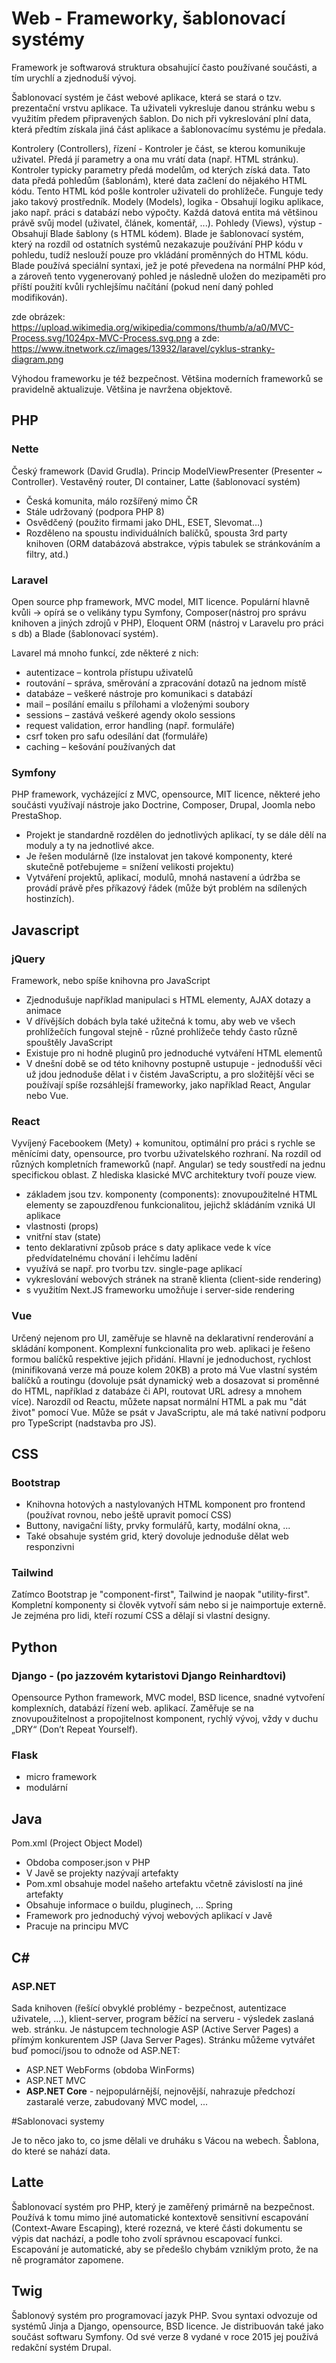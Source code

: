 # Web - Frameworky, šablonovací systémy

Framework je softwarová struktura obsahující často používané součásti, a tím urychlí a zjednoduší vývoj.

Šablonovací systém je část webové aplikace, která se stará o tzv. prezentační vrstvu aplikace. Ta uživateli vykresluje danou stránku webu s využitím předem připravených šablon. Do nich při vykreslování plní data, která předtím získala jiná část aplikace a šablonovacímu systému je předala.

Kontrolery (Controllers), řízení - Kontroler je část, se kterou komunikuje uživatel. Předá jí parametry a ona mu vrátí data (např. HTML stránku). Kontroler typicky parametry předá modelům, od kterých získá data. Tato data předá pohledům (šablonám), které data začlení do nějakého HTML kódu. Tento HTML kód pošle kontroler uživateli do prohlížeče. Funguje tedy jako takový prostředník.
Modely (Models), logika - Obsahují logiku aplikace, jako např. práci s databází nebo výpočty. Každá datová entita má většinou právě svůj model (uživatel, článek, komentář, ...).
Pohledy (Views), výstup - Obsahují Blade šablony (s HTML kódem). Blade je šablonovací systém, který na rozdíl od ostatních systémů nezakazuje používání PHP kódu v pohledu, tudíž neslouží pouze pro vkládání proměnných do HTML kódu. Blade používá speciální syntaxi, jež je poté převedena na normální PHP kód, a zároveň tento vygenerovaný pohled je následně uložen do mezipaměti pro příští použití kvůli rychlejšímu načítání (pokud není daný pohled modifikován).

zde obrázek: https://upload.wikimedia.org/wikipedia/commons/thumb/a/a0/MVC-Process.svg/1024px-MVC-Process.svg.png
a zde: https://www.itnetwork.cz/images/13932/laravel/cyklus-stranky-diagram.png

Výhodou frameworku je též bezpečnost. Většina moderních frameworků se pravidelně aktualizuje. Většina je navržena objektově.

## PHP

### Nette
Český framework (David Grudla). Princip ModelViewPresenter (Presenter ~ Controller). Vestavěný router, DI container, Latte (šablonovací systém)

-	Česká komunita, málo rozšířený mimo ČR
-	Stále udržovaný (podpora PHP 8)
-	Osvědčený (použito firmami jako DHL, ESET, Slevomat…)
-	Rozděleno na spoustu individuálních balíčků, spousta 3rd party knihoven (ORM databázová abstrakce, výpis tabulek se stránkováním a filtry, atd.)

###  Laravel

Open source php framework, MVC model, MIT licence. Populární hlavně kvůli -> opírá se o velikány typu Symfony, Composer(nástroj pro správu knihoven a jiných zdrojů v PHP), Eloquent ORM (nástroj v Laravelu pro práci s db) a Blade (šablonovací systém).

Lavarel má mnoho funkcí, zde některé z nich:
- autentizace – kontrola přístupu uživatelů
- routování – správa, směrování a zpracování dotazů na jednom místě
- databáze – veškeré nástroje pro komunikaci s databází
- mail – posílání emailu s přílohami a vloženými soubory
- sessions – zastává veškeré agendy okolo sessions
-	request validation, error handling (např. formuláře)
-	csrf token pro safu odesílání dat (formuláře)
- caching – kešování používaných dat

### Symfony

PHP framework, vycházející z MVC, opensource, MIT licence, některé jeho součásti využívají nástroje jako Doctrine, Composer, Drupal, Joomla nebo PrestaShop.

- Projekt je standardně rozdělen do jednotlivých aplikací, ty se dále dělí na moduly a ty na jednotlivé akce.
-	Je řešen modulárně (lze instalovat jen takové komponenty, které skutečně potřebujeme = snížení velikosti projektu)
- Vytváření projektů, aplikací, modulů, mnohá nastavení a údržba se provádí právě přes příkazový řádek (může být problém na sdílených hostinzích).

## Javascript

### jQuery

Framework, nebo spíše knihovna pro JavaScript
-	Zjednodušuje například manipulaci s HTML elementy, AJAX dotazy a animace
-	V dřívějších dobách byla také užitečná k tomu, aby web ve všech prohlížečích fungoval stejně - různé prohlížeče tehdy často různě spouštěly JavaScript
-	Existuje pro ni hodně pluginů pro jednoduché vytváření HTML elementů
-	V dnešní době se od této knihovny postupně ustupuje - jednodušší věci už jdou jednoduše dělat i v čistém JavaScriptu, a pro složitější věci se používají spíše rozsáhlejší frameworky, jako například React, Angular nebo Vue.

### React

Vyvíjený Facebookem (Mety) + komunitou, optimální pro práci s rychle se měnícími daty, opensource, pro tvorbu uživatelského rozhraní.
Na rozdíl od různých kompletních frameworků (např. Angular) se tedy soustředí na jednu specifickou oblast. Z hlediska klasické MVC architektury tvoří pouze view.

-	základem jsou tzv. komponenty (components): znovupoužitelné HTML elementy se zapouzdřenou funkcionalitou, jejichž skládáním vzniká UI aplikace
  -	vlastnosti (props)
  - vnitřní stav (state)
-	tento deklarativní způsob práce s daty aplikace vede k více předvídatelnému chování i lehčímu ladění
-	využívá se např. pro tvorbu tzv. single-page aplikací
-	vykreslování webových stránek na straně klienta (client-side rendering)
-	s využitím Next.JS frameworku umožňuje i server-side rendering

### Vue

Určený nejenom pro UI, zaměřuje se hlavně na deklarativní renderování a skládání komponent. Komplexní funkcionalita pro web. aplikaci je řešeno formou balíčků respektive jejich přidání. Hlavní je jednoduchost, rychlost (minifikovaná verze má pouze kolem 20KB) a proto má Vue vlastní systém balíčků a routingu (dovoluje psát dynamický web a dosazovat si proměnné do HTML, například z databáze či API, routovat URL adresy a mnohem více). Narozdíl od Reactu, můžete napsat normální HTML a pak mu "dát život" pomocí Vue. Může se psát v JavaScriptu, ale má také nativní podporu pro TypeScript (nadstavba pro JS).

## CSS

### Bootstrap
-	Knihovna hotových a nastylovaných HTML komponent pro frontend (používat rovnou, nebo ještě upravit pomocí CSS)
-	Buttony, navigační lišty, prvky formulářů, karty, modální okna, ...
-	Také obsahuje systém grid, který dovoluje jednoduše dělat web responzivni

### Tailwind

Zatímco Bootstrap je "component-first", Tailwind je naopak "utility-first". Kompletní komponenty si člověk vytvoří sám nebo si je naimportuje externě. Je zejména pro lidi, kteří rozumí CSS a dělají si vlastní designy.

## Python

### Django - (po jazzovém kytaristovi Django Reinhardtovi)

Opensource Python framework, MVC model, BSD licence, snadné vytvoření komplexních, databází řízení web. aplikací. Zaměřuje se na znovupoužitelnost a propojitelnost komponent, rychlý vývoj, vždy v duchu „DRY“ (Don’t Repeat Yourself).

### Flask

-	micro framework
-	modulární

## Java

Pom.xml (Project Object Model)
-	Obdoba composer.json v PHP
-	V Javě se projekty nazývají artefakty
-	Pom.xml obsahuje model našeho artefaktu včetně závislostí na jiné artefakty
-	Obsahuje informace o buildu, pluginech, ...
Spring
-	Framework pro jednoduchý vývoj webových aplikací v Javě
-	Pracuje na principu MVC

## C#

### ASP.NET

Sada knihoven (řešící obvyklé problémy - bezpečnost, autentizace uživatele, ...), klient-server, program běžící na serveru - výsledek zaslaná web. stránku. Je nástupcem technologie ASP (Active Server Pages) a přímým konkurentem JSP (Java Server Pages).
Stránku můžeme vytvářet buď pomocí/jsou to odnože od ASP.NET:
- ASP.NET WebForms (obdoba WinForms)
- ASP.NET MVC
- **ASP.NET Core** - nejpopulárnější, nejnovější, nahrazuje předchozí zastaralé verze, zabudovaný MVC model, ...

#Sablonovaci systemy

Je to něco jako to, co jsme dělali ve druháku s Vácou na webech. Šablona, do které se nahází data.

## Latte

Šablonovací systém pro PHP, který je zaměřený primárně na bezpečnost. Používá k tomu mimo jiné automatické kontextově sensitivní escapování (Context-Aware Escaping), které rozezná, ve které části dokumentu se výpis dat nachází, a podle toho zvolí správnou escapovací funkci. Escapování je automatické, aby se předešlo chybám vzniklým proto, že na ně programátor zapomene.

## Twig
Šablonový systém pro programovací jazyk PHP. Svou syntaxi odvozuje od systémů Jinja a Django, opensource, BSD licence. Je distribuován také jako součást softwaru Symfony. Od své verze 8 vydané v roce 2015 jej používá redakční systém Drupal.

